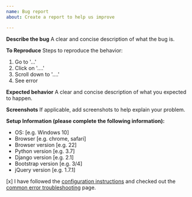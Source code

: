 ```yaml
---
name: Bug report
about: Create a report to help us improve

---
```


**Describe the bug**
A clear and concise description of what the bug is.

**To Reproduce**
Steps to reproduce the behavior:
1. Go to '...'
2. Click on '....'
3. Scroll down to '....'
4. See error

**Expected behavior**
A clear and concise description of what you expected to happen.

**Screenshots**
If applicable, add screenshots to help explain your problem.

**Setup Information (please complete the following information):**
 - OS: [e.g. Windows 10]
 - Browser [e.g. chrome, safari]
 - Browser version [e.g. 22]
 - Python version [e.g. 3.7]
 - Django version [e.g. 2.1]
 - Bootstrap version [e.g. 3/4]
 - jQuery version [e.g. 1.7.1]

[x] I have followed the [configuration instructions][configuration_page] and checked out the
[common error troubleshooting][troubleshooting_page] page.

[configuration_page]: https://monim67.github.io/django-bootstrap-datepicker-plus/configure/
[troubleshooting_page]: https://django-bootstrap-datepicker-plus.readthedocs.io/en/latest/Troubleshooting.html
